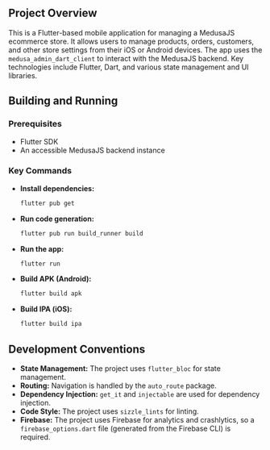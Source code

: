 ## Project Overview

This is a Flutter-based mobile application for managing a MedusaJS ecommerce store. It allows users to manage products, orders, customers, and other store settings from their iOS or Android devices. The app uses the `medusa_admin_dart_client` to interact with the MedusaJS backend. Key technologies include Flutter, Dart, and various state management and UI libraries.

## Building and Running

### Prerequisites

- Flutter SDK
- An accessible MedusaJS backend instance

### Key Commands

- **Install dependencies:**
  ```bash
  flutter pub get
  ```

- **Run code generation:**
  ```bash
  flutter pub run build_runner build
  ```

- **Run the app:**
  ```bash
  flutter run
  ```

- **Build APK (Android):**
  ```bash
  flutter build apk
  ```

- **Build IPA (iOS):**
  ```bash
  flutter build ipa
  ```

## Development Conventions

- **State Management:** The project uses `flutter_bloc` for state management.
- **Routing:** Navigation is handled by the `auto_route` package.
- **Dependency Injection:** `get_it` and `injectable` are used for dependency injection.
- **Code Style:** The project uses `sizzle_lints` for linting.
- **Firebase:** The project uses Firebase for analytics and crashlytics, so a `firebase_options.dart` file (generated from the Firebase CLI) is required.
